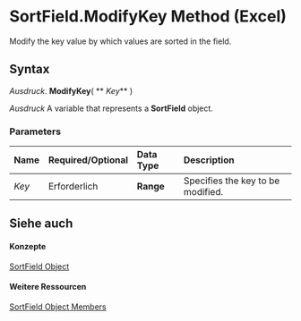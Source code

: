 
# SortField.ModifyKey Method (Excel)

Modify the key value by which values are sorted in the field.


## Syntax

 _Ausdruck_. **ModifyKey**( ** _Key_** )

 _Ausdruck_ A variable that represents a **SortField** object.


### Parameters



|**Name**|**Required/Optional**|**Data Type**|**Description**|
|:-----|:-----|:-----|:-----|
| _Key_|Erforderlich|**Range**|Specifies the key to be modified.|

## Siehe auch


#### Konzepte


[SortField Object](2becf77f-c072-2060-9baf-ebcf785c05bb.md)
#### Weitere Ressourcen


[SortField Object Members](http://msdn.microsoft.com/library/f690a20f-e9aa-8ac7-2389-093707269120%28Office.15%29.aspx)